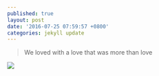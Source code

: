 ```yaml
---
published: true
layout: post
date: '2016-07-25 07:59:57 +0800'
categories: jekyll update
---
```

> We loved with a love that was more than love

![]({{site.baseurl}}/https://raw.githubusercontent.com/wbbt/p2/gh-pages/_posts/115-bag-for-shopping-in-black-shape-vector.png)

